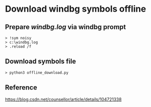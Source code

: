 # Download windbg symbols offline

## Prepare *windbg.log* via windbg prompt
``` console
> !sym noisy
> c:\windbg.log
> .reload /f
```
## Download symbols file
``` console
> python3 offline_download.py
```

## Reference
https://blog.csdn.net/counsellor/article/details/104721338

